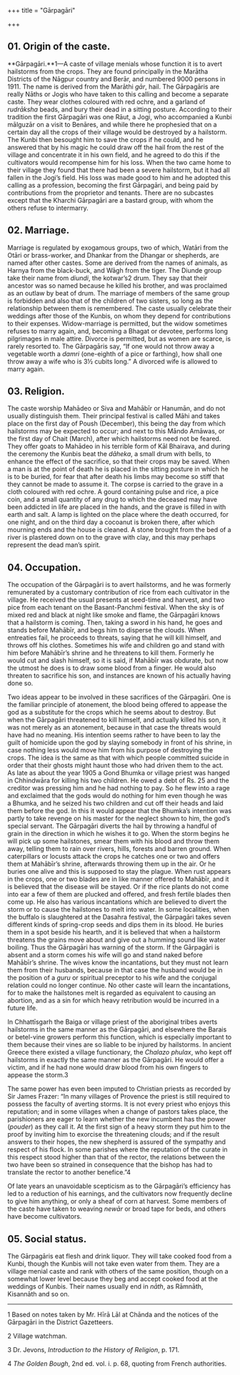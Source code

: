 +++
title = "Gārpagāri"

+++



## 01. Origin of the caste.



**Gārpagāri.**1—A caste of village menials whose function it is to avert hailstorms from the crops. They are found principally in the Marātha Districts of the Nāgpur country and Berār, and numbered 9000 persons in 1911. The name is derived from the Marāthi *gār*, hail. The Gārpagāris are really Nāths or Jogis who have taken to this calling and become a separate caste. They wear clothes coloured with red ochre, and a garland of *rudrāksha* beads, and bury their dead in a sitting posture. According to their tradition the first Gārpagāri was one Rāut, a Jogi, who accompanied a Kunbi mālguzār on a visit to Benāres, and while there he prophesied that on a certain day all the crops of their village would be destroyed by a hailstorm. The Kunbi then besought him to save the crops if he could, and he answered that by his magic he could draw off the hail from the rest of the village and concentrate it in his own field, and he agreed to do this if the cultivators would recompense him for his loss. When the two came home to their village they found that there had been a severe hailstorm, but it had all fallen in the Jogi’s field. His loss was made good to him and he adopted this calling as a profession, becoming the first Gārpagāri, and being paid by contributions from the proprietor and tenants. There are no subcastes except that the Kharchi Gārpagāri are a bastard group, with whom the others refuse to intermarry.





## 02. Marriage.



Marriage is regulated by exogamous groups, two of which, Watāri from the Otāri or brass-worker, and Dhankar from the Dhangar or shepherds, are named after other castes. Some are derived from the names of animals, as Harnya from the black-buck, and Wāgh from the tiger. The Diunde group take their name from *diundi*, the kotwar’s2 drum. They say that their ancestor was so named because he killed his brother, and was proclaimed as an outlaw by beat of drum. The marriage of members of the same group is forbidden and also that of the children of two sisters, so long as the relationship between them is remembered. The caste usually celebrate their weddings after those of the Kunbis, on whom they depend for contributions to their expenses. Widow-marriage is permitted, but the widow sometimes refuses to marry again, and, becoming a Bhagat or devotee, performs long pilgrimages in male attire. Divorce is permitted, but as women are scarce, is rarely resorted to. The Gārpagāris say, “If one would not throw away a vegetable worth a *damri* \(one-eighth of a pice or farthing\), how shall one throw away a wife who is 3½ cubits long.” A divorced wife is allowed to marry again.





## 03. Religion.



The caste worship Mahādeo or Siva and Mahābīr or Hanumān, and do not usually distinguish them. Their principal festival is called Māhi and takes place on the first day of Poush \(December\), this being the day from which hailstorms may be expected to occur; and next to this Māndo Amāwas, or the first day of Chait \(March\), after which hailstorms need not be feared. They offer goats to Mahādeo in his terrible form of Kāl Bhairava, and during the ceremony the Kunbis beat the *dāheka*, a small drum with bells, to enhance the effect of the sacrifice, so that their crops may be saved. When a man is at the point of death he is placed in the sitting posture in which he is to be buried, for fear that after death his limbs may become so stiff that they cannot be made to assume it. The corpse is carried to the grave in a cloth coloured with red ochre. A gourd containing pulse and rice, a pice coin, and a small quantity of any drug to which the deceased may have been addicted in life are placed in the hands, and the grave is filled in with earth and salt. A lamp is lighted on the place where the death occurred, for one night, and on the third day a cocoanut is broken there, after which mourning ends and the house is cleaned. A stone brought from the bed of a river is plastered down on to the grave with clay, and this may perhaps represent the dead man’s spirit.





## 04. Occupation.



The occupation of the Gārpagāri is to avert hailstorms, and he was formerly remunerated by a customary contribution of rice from each cultivator in the village. He received the usual presents at seed-time and harvest, and two pice from each tenant on the Basant-Panchmi festival. When the sky is of mixed red and black at night like smoke and flame, the Gārpagāri knows that a hailstorm is coming. Then, taking a sword in his hand, he goes and stands before Mahābīr, and begs him to disperse the clouds. When entreaties fail, he proceeds to threats, saying that he will kill himself, and throws off his clothes. Sometimes his wife and children go and stand with him before Mahābīr’s shrine and he threatens to kill them. Formerly he would cut and slash himself, so it is said, if Mahābīr was obdurate, but now the utmost he does is to draw some blood from a finger. He would also threaten to sacrifice his son, and instances are known of his actually having done so.

Two ideas appear to be involved in these sacrifices of the Gārpagāri. One is the familiar principle of atonement, the blood being offered to appease the god as a substitute for the crops which he seems about to destroy. But when the Gārpagāri threatened to kill himself, and actually killed his son, it was not merely as an atonement, because in that case the threats would have had no meaning. His intention seems rather to have been to lay the guilt of homicide upon the god by slaying somebody in front of his shrine, in case nothing less would move him from his purpose of destroying the crops. The idea is the same as that with which people committed suicide in order that their ghosts might haunt those who had driven them to the act. As late as about the year 1905 a Gond Bhumka or village priest was hanged in Chhindwāra for killing his two children. He owed a debt of Rs. 25 and the creditor was pressing him and he had nothing to pay. So he flew into a rage and exclaimed that the gods would do nothing for him even though he was a Bhumka, and he seized his two children and cut off their heads and laid them before the god. In this it would appear that the Bhumka’s intention was partly to take revenge on his master for the neglect shown to him, the god’s special servant. The Gārpagāri diverts the hail by throwing a handful of grain in the direction in which he wishes it to go. When the storm begins he will pick up some hailstones, smear them with his blood and throw them away, telling them to rain over rivers, hills, forests and barren ground. When caterpillars or locusts attack the crops he catches one or two and offers them at Mahābīr’s shrine, afterwards throwing them up in the air. Or he buries one alive and this is supposed to stay the plague. When rust appears in the crops, one or two blades are in like manner offered to Mahābīr, and it is believed that the disease will be stayed. Or if the rice plants do not come into ear a few of them are plucked and offered, and fresh fertile blades then come up. He also has various incantations which are believed to divert the storm or to cause the hailstones to melt into water. In some localities, when the buffalo is slaughtered at the Dasahra festival, the Gārpagāri takes seven different kinds of spring-crop seeds and dips them in its blood. He buries them in a spot beside his hearth, and it is believed that when a hailstorm threatens the grains move about and give out a humming sound like water boiling. Thus the Gārpagāri has warning of the storm. If the Gārpagāri is absent and a storm comes his wife will go and stand naked before Mahābīr’s shrine. The wives know the incantations, but they must not learn them from their husbands, because in that case the husband would be in the position of a *guru* or spiritual preceptor to his wife and the conjugal relation could no longer continue. No other caste will learn the incantations, for to make the hailstones melt is regarded as equivalent to causing an abortion, and as a sin for which heavy retribution would be incurred in a future life.

In Chhattīsgarh the Baiga or village priest of the aboriginal tribes averts hailstorms in the same manner as the Gārpagāri, and elsewhere the Barais or betel-vine growers perform this function, which is especially important to them because their vines are so liable to be injured by hailstorms. In ancient Greece there existed a village functionary, the *Chalazo phulax*, who kept off hailstorms in exactly the same manner as the Gārpagāri. He would offer a victim, and if he had none would draw blood from his own fingers to appease the storm.3

The same power has even been imputed to Christian priests as recorded by Sir James Frazer: “In many villages of Provence the priest is still required to possess the faculty of averting storms. It is not every priest who enjoys this reputation; and in some villages when a change of pastors takes place, the parishioners are eager to learn whether the new incumbent has the power \(*pouder*\) as they call it. At the first sign of a heavy storm they put him to the proof by inviting him to exorcise the threatening clouds; and if the result answers to their hopes, the new shepherd is assured of the sympathy and respect of his flock. In some parishes where the reputation of the curate in this respect stood higher than that of the rector, the relations between the two have been so strained in consequence that the bishop has had to translate the rector to another benefice.”4

Of late years an unavoidable scepticism as to the Gārpagāri’s efficiency has led to a reduction of his earnings, and the cultivators now frequently decline to give him anything, or only a sheaf of corn at harvest. Some members of the caste have taken to weaving *newār* or broad tape for beds, and others have become cultivators.





## 05. Social status.



The Gārpagāris eat flesh and drink liquor. They will take cooked food from a Kunbi, though the Kunbis will not take even water from them. They are a village menial caste and rank with others of the same position, though on a somewhat lower level because they beg and accept cooked food at the weddings of Kunbis. Their names usually end in *nāth*, as Rāmnāth, Kisannāth and so on.





* * *

1 Based on notes taken by Mr. Hīrā Lāl at Chānda and the notices of the Gārpagāri in the District Gazetteers.

2 Village watchman.

3 Dr. Jevons, *Introduction to the History of Religion*, p. 171.

4 *The Golden Bough*, 2nd ed. vol. i. p. 68, quoting from French authorities.




